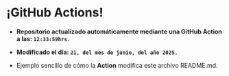 # ¡GitHub Actions!
* **Repositorio actualizado automáticamente mediante una GitHub Action a las: `12:33:59hrs.`**
* **Modificado el día: `21, del mes de junio, del año 2025.`**

* Ejemplo sencillo de cómo la **Action** modifica este archivo README.md.
